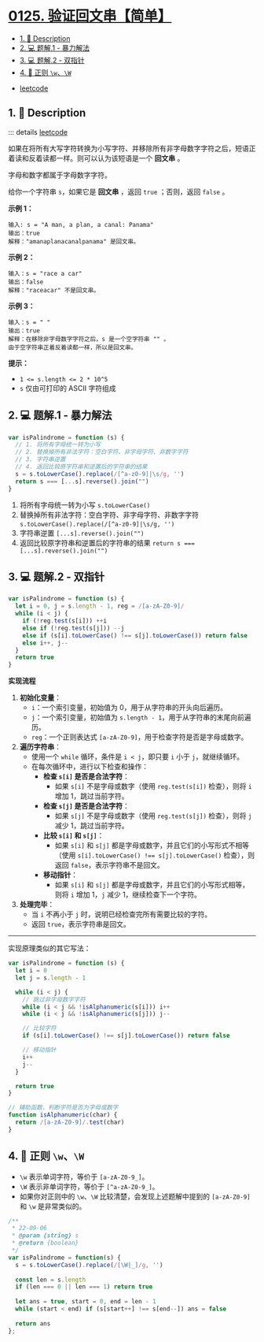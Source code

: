 # [0125. 验证回文串【简单】](https://github.com/Tdahuyou/TNotes.leetcode/tree/main/notes/0125.%20%E9%AA%8C%E8%AF%81%E5%9B%9E%E6%96%87%E4%B8%B2%E3%80%90%E7%AE%80%E5%8D%95%E3%80%91)

<!-- region:toc -->
- [1. 📝 Description](#1--description)
- [2. 💻 题解.1 - 暴力解法](#2--题解1---暴力解法)
- [3. 💻 题解.2 - 双指针](#3--题解2---双指针)
- [4. 📒 正则 `\w`、`\W`](#4--正则-ww)
<!-- endregion:toc -->
- [leetcode](https://leetcode.cn/problems/valid-palindrome)



## 1. 📝 Description

::: details [leetcode](https://leetcode.cn)

如果在将所有大写字符转换为小写字符、并移除所有非字母数字字符之后，短语正着读和反着读都一样。则可以认为该短语是一个 **回文串** 。

字母和数字都属于字母数字字符。

给你一个字符串 `s`，如果它是 **回文串** ，返回 `true` ；否则，返回 `false` 。

**示例 1：**
```
输入: s = "A man, a plan, a canal: Panama"
输出：true
解释："amanaplanacanalpanama" 是回文串。
```

**示例 2：**
```
输入：s = "race a car"
输出：false
解释："raceacar" 不是回文串。
```

**示例 3：**
```
输入：s = " "
输出：true
解释：在移除非字母数字字符之后，s 是一个空字符串 "" 。
由于空字符串正着反着读都一样，所以是回文串。
```

**提示：**

- `1 <= s.length <= 2 * 10^5`
- `s` 仅由可打印的 ASCII 字符组成

## 2. 💻 题解.1 - 暴力解法

```js
var isPalindrome = function (s) {
  // 1. 将所有字母统一转为小写
  // 2. 替换掉所有非法字符：空白字符、非字母字符、非数字字符
  // 3. 字符串逆置
  // 4. 返回比较原字符串和逆置后的字符串的结果
  s = s.toLowerCase().replace(/[^a-z0-9]|\s/g, '')
  return s === [...s].reverse().join("")
}
```

1. 将所有字母统一转为小写 `s.toLowerCase()`
2. 替换掉所有非法字符：空白字符、非字母字符、非数字字符 `s.toLowerCase().replace(/[^a-z0-9]|\s/g, '')`
3. 字符串逆置 `[...s].reverse().join("")`
4. 返回比较原字符串和逆置后的字符串的结果 `return s === [...s].reverse().join("")`

## 3. 💻 题解.2 - 双指针

```js
var isPalindrome = function (s) {
  let i = 0, j = s.length - 1, reg = /[a-zA-Z0-9]/
  while (i < j) {
    if (!reg.test(s[i])) ++i
    else if (!reg.test(s[j])) --j
    else if (s[i].toLowerCase() !== s[j].toLowerCase()) return false
    else i++, j--
  }
  return true
}
```

**实现流程**

1. **初始化变量**：
   - `i`：一个索引变量，初始值为 0，用于从字符串的开头向后遍历。
   - `j`：一个索引变量，初始值为 `s.length - 1`，用于从字符串的末尾向前遍历。
   - `reg`：一个正则表达式 `[a-zA-Z0-9]`，用于检查字符是否是字母或数字。
2. **遍历字符串**：
   - 使用一个 `while` 循环，条件是 `i < j`，即只要 `i` 小于 `j`，就继续循环。
   - 在每次循环中，进行以下检查和操作：
     - **检查 `s[i]` 是否是合法字符**：
       - 如果 `s[i]` 不是字母或数字（使用 `reg.test(s[i])` 检查），则将 `i` 增加 1，跳过当前字符。
     - **检查 `s[j]` 是否是合法字符**：
       - 如果 `s[j]` 不是字母或数字（使用 `reg.test(s[j])` 检查），则将 `j` 减少 1，跳过当前字符。
     - **比较 `s[i]` 和 `s[j]`**：
       - 如果 `s[i]` 和 `s[j]` 都是字母或数字，并且它们的小写形式不相等（使用 `s[i].toLowerCase() !== s[j].toLowerCase()` 检查），则返回 `false`，表示字符串不是回文。
     - **移动指针**：
       - 如果 `s[i]` 和 `s[j]` 都是字母或数字，并且它们的小写形式相等，则将 `i` 增加 1，`j` 减少 1，继续检查下一个字符。
3. **处理完毕**：
   - 当 `i` 不再小于 `j` 时，说明已经检查完所有需要比较的字符。
   - 返回 `true`，表示字符串是回文。


---

实现原理类似的其它写法：

```js
var isPalindrome = function (s) {
  let i = 0
  let j = s.length - 1

  while (i < j) {
    // 跳过非字母数字字符
    while (i < j && !isAlphanumeric(s[i])) i++
    while (i < j && !isAlphanumeric(s[j])) j--

    // 比较字符
    if (s[i].toLowerCase() !== s[j].toLowerCase()) return false

    // 移动指针
    i++
    j--
  }

  return true
}

// 辅助函数，判断字符是否为字母或数字
function isAlphanumeric(char) {
  return /[a-zA-Z0-9]/.test(char)
}
```

## 4. 📒 正则 `\w`、`\W`

- `\w` 表示单词字符，等价于 `[a-zA-Z0-9_]`。
- `\W` 表示非单词字符，等价于 `[^a-zA-Z0-9_]`。
- 如果你对正则中的 `\w`、`\W` 比较清楚，会发现上述题解中提到的 `[a-zA-Z0-9]` 和 `\w` 是非常类似的。

```js
/**
 * 22-09-06
 * @param {string} s
 * @return {boolean}
 */
var isPalindrome = function(s) {
  s = s.toLowerCase().replace(/[\W|_]/g, '')
  
  const len = s.length
  if (len === 0 || len === 1) return true
  
  let ans = true, start = 0, end = len - 1
  while (start < end) if (s[start++] !== s[end--]) ans = false
  
  return ans
};
```
